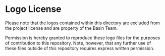 Logo License
============

Please note that the logos contained within this directory are excluded from the
project license and are property of the Basin Team.

Permission is hereby granted to reproduce these logo files for the purposes of
contribution to this repository. Note, however, that any further use of these
files outside of this repository requires express written permission.
